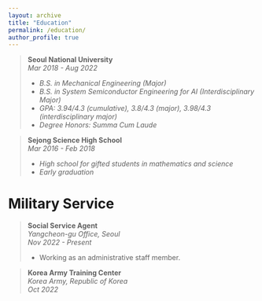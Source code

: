 ```yaml
---
layout: archive
title: "Education"
permalink: /education/
author_profile: true
---
```

> **Seoul National University**  
> *Mar 2018 - Aug 2022*  
> - *B.S. in Mechanical Engineering (Major)*  
> - *B.S. in System Semiconductor Engineering for AI (Interdisciplinary Major)*  
> - *GPA: 3.94/4.3 (cumulative), 3.8/4.3 (major), 3.98/4.3 (interdisciplinary major)*  
> - *Degree Honors: Summa Cum Laude*  

> **Sejong Science High School**  
> *Mar 2016 - Feb 2018*  
> - *High school for gifted students in mathematics and science*  
> - *Early graduation*  

Military Service
======
> **Social Service Agent**  
> *Yangcheon-gu Office, Seoul*  
> *Nov 2022 - Present*  
> - Working as an administrative staff member.

> **Korea Army Training Center**  
> *Korea Army, Republic of Korea*  
> *Oct 2022*  
